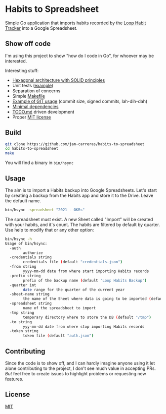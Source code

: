 # Habits to Spreadsheet

Simple Go application that imports habits recorded by
the [Loop Habit Tracker](https://play.google.com/store/apps/details?id=org.isoron.uhabits&hl=en&gl=US)
into a Google Spreadsheet.

## Show off code

I'm using this project to show "how do I code in Go", for whoever may be interested.

Interesting stuff:

* [Hexagonal architecture with SOLID principles](https://github.com/jan-carreras/habits-to-spreadsheet/tree/master/internal)
* Unit tests
  ([example](https://github.com/jan-carreras/habits-to-spreadsheet/blob/master/internal/domain/habit_service_test.go))
* Separation of concerns
* Simple [Makefile](https://github.com/jan-carreras/habits-to-spreadsheet/blob/master/Makefile)
* [Example of GIT usage](https://github.com/jan-carreras/habits-to-spreadsheet/commits/master) (commit size, signed
  commits, lah-dih-dah)
* [Minimal dependencies](https://github.com/jan-carreras/habits-to-spreadsheet/blob/master/go.mod)
* [TODO.md](https://github.com/jan-carreras/habits-to-spreadsheet/blob/master/TODO.md) driven development
* Proper [MIT license](https://github.com/jan-carreras/habits-to-spreadsheet/blob/master/LICENSE)

## Build

```bash
git clone https://github.com/jan-carreras/habits-to-spreadsheet
cd habits-to-spreadsheet
make
```

You will find a binary in `bin/hsync`

## Usage

The aim is to import a Habits backup into Google Spreadsheets. Let's start by creating a backup from the Habits app and
store it to the Drive. Leave the default name.

```bash
bin/hsync -spreadsheet "2021 - OKRs"
```

The spreadsheet must exist. A new Sheet called "Import" will be created with your habits, and it's count. The habits are
filtered by default by quarter. Use help to modify that or any other option:

```bash
bin/hsync -h
Usage of bin/hsync:
  -auth
        authorize
  -credentials string
        credentials file (default "credentials.json")
  -from string
        yyyy-mm-dd date from where start importing Habits records
  -prefix string
        prefix of the backup name (default "Loop Habits Backup")
  -quarter int
        date range for the quarter of the current year
  -sheet-name string
        the name of the Sheet where data is going to be imported (default "Import")
  -spreadsheet string
        name of the spreadsheet to import
  -tmp string
        temporary directory where to store the DB (default "/tmp")
  -to string
        yyy-mm-dd date from where stop importing Habits records
  -token string
        token file (default "auth.json")
```

## Contributing

Since the code is to show off, and I can hardly imagine anyone using it let alone contributing to the project, I don't
see much value in accepting PRs. _But_ feel free to create issues to highlight problems or requesting new features.

## License

[MIT](https://choosealicense.com/licenses/mit/)